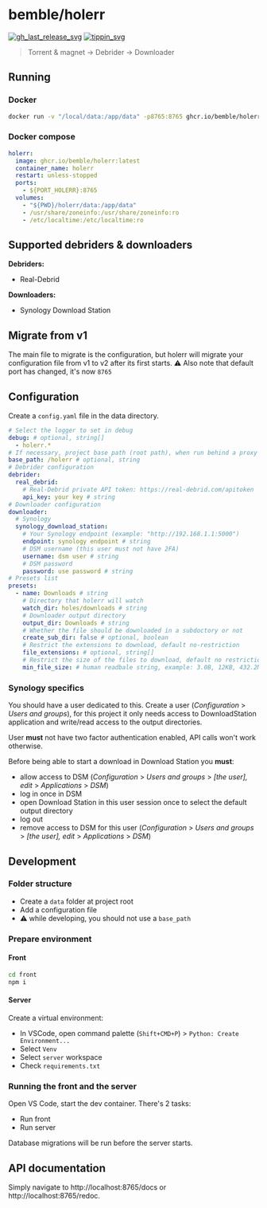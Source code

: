 # bemble/holerr

[![gh_last_release_svg]][gh_last_release_url]
[![tippin_svg]][tippin_url]

[gh_last_release_svg]: https://img.shields.io/github/v/release/bemble/holerr?sort=semver
[gh_last_release_url]: https://github.com/bemble/holerr/releases/latest
[tippin_svg]: https://img.shields.io/badge/donate-BuyMeACoffee-ffdd00?logo=buymeacoffee&style=flat
[tippin_url]: https://www.buymeacoffee.com/bemble

> Torrent & magnet -> Debrider -> Downloader

## Running

### Docker

```bash
docker run -v "/local/data:/app/data" -p8765:8765 ghcr.io/bemble/holerr:latest
```

### Docker compose

```yml
holerr:
  image: ghcr.io/bemble/holerr:latest
  container_name: holerr
  restart: unless-stopped
  ports:
    - ${PORT_HOLERR}:8765
  volumes:
    - "${PWD}/holerr/data:/app/data"
    - /usr/share/zoneinfo:/usr/share/zoneinfo:ro
    - /etc/localtime:/etc/localtime:ro
```

## Supported debriders & downloaders

**Debriders:**

- Real-Debrid

**Downloaders:**

- Synology Download Station

## Migrate from v1

The main file to migrate is the configuration, but holerr will migrate your configuration file from v1 to v2 after its first starts.
:warning: Also note that default port has changed, it's now `8765`

## Configuration

Create a `config.yaml` file in the data directory.

```yaml
# Select the logger to set in debug
debug: # optional, string[]
  - holerr.*
# If necessary, project base path (root path), when run behind a proxy fo example
base_path: /holerr # optional, string
# Debrider configuration
debrider:
  real_debrid:
    # Real-Debrid private API token: https://real-debrid.com/apitoken
    api_key: your key # string
# Downloader configuration
downloader:
  # Synology
  synology_download_station:
    # Your Synology endpoint (example: "http://192.168.1.1:5000")
    endpoint: synology endpoint # string
    # DSM username (this user must not have 2FA)
    username: dsm user # string
    # DSM password
    password: use password # string
# Presets list
presets:
  - name: Downloads # string
    # Directory that holerr will watch
    watch_dir: holes/downloads # string
    # Downloader output directory
    output_dir: Downloads # string
    # Whether the file should be downloaded in a subdoctory or not
    create_sub_dir: false # optional, boolean
    # Restrict the extensions to download, default no-restriction
    file_extensions: # optional, string[]
    # Restrict the size of the files to download, default no restriction
    min_file_size: # human readbale string, example: 3.0B, 12KB, 432.2MB, 4.5GB, 1TB
```

### Synology specifics

You should have a user dedicated to this. Create a user (_Configuration_ > _Users and groups_), for this project it only needs access to DownloadStation application and write/read access to the output directories.

User **must** not have two factor authentication enabled, API calls won't work otherwise.

Before being able to start a download in Download Station you **must**:

- allow access to DSM (_Configuration_ > _Users and groups_ > _[the user], edit_ > _Applications_ > _DSM_)
- log in once in DSM
- open Download Station in this user session once to select the default output directory
- log out
- remove access to DSM for this user (_Configuration_ > _Users and groups_ > _[the user], edit_ > _Applications_ > _DSM_)

## Development

### Folder structure

- Create a `data` folder at project root
- Add a configuration file
- :warning: while developing, you should not use a `base_path`

### Prepare environment

#### Front

```bash
cd front
npm i
```

#### Server

Create a virtual environment:

- In VSCode, open command palette (`Shift+CMD+P`) > `Python: Create Environment...`
- Select `Venv`
- Select `server` workspace
- Check `requirements.txt`

### Running the front and the server

Open VS Code, start the dev container. There's 2 tasks:

- Run front
- Run server

Database migrations will be run before the server starts.

## API documentation

Simply navigate to http://localhost:8765/docs or http://localhost:8765/redoc.
